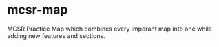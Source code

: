 # mcsr-map
MCSR Practice Map which combines every imporant map into one while adding new features and sections.
